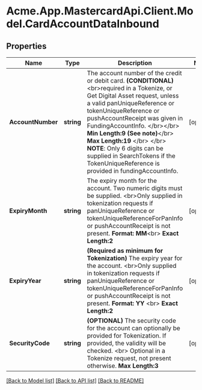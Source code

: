 
# Acme.App.MastercardApi.Client.Model.CardAccountDataInbound

## Properties

Name | Type | Description | Notes
------------ | ------------- | ------------- | -------------
**AccountNumber** | **string** | The account number of the credit or debit card.   __(CONDITIONAL)__ &lt;br&gt;required in a Tokenize, or Get Digital Asset request, unless a valid panUniqueReference or tokenUniqueReference or pushAccountReceipt was given in FundingAccountInfo.  &lt;/br&gt;&lt;/br&gt;  __Min Length:9 (See note)__&lt;/br&gt; __Max Length:19__ &lt;/br&gt; &lt;/br&gt; __NOTE__: Only 6 digits can be supplied in SearchTokens if the TokenUniqueReference is provided in fundingAccountInfo.  | [optional] 
**ExpiryMonth** | **string** |   The expiry month for the account. Two numeric digits must be supplied.  &lt;br&gt;Only supplied in tokenization requests if panUniqueReference or tokenUniqueReferenceForPanInfo or pushAccountReceipt is not present.  __Format: MM__&lt;br&gt; __Exact Length:2__  | [optional] 
**ExpiryYear** | **string** | __(Required as minimum for Tokenization)__  The expiry year for the account. &lt;br&gt;Only supplied in tokenization requests if panUniqueReference or tokenUniqueReferenceForPanInfo or pushAccountReceipt is not present.   __Format: YY__ &lt;br&gt; __Exact Length:2__  | [optional] 
**SecurityCode** | **string** | __(OPTIONAL)__ The security code for the account can optionally be provided for Tokenization. If provided, the validity will be checked. &lt;br&gt; Optional in a Tokenize request, not present otherwise. __Max Length:3__  | [optional] 

[[Back to Model list]](../README.md#documentation-for-models)
[[Back to API list]](../README.md#documentation-for-api-endpoints)
[[Back to README]](../README.md)

